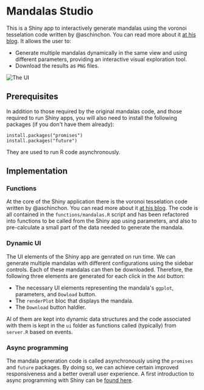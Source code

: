 # Mandalas Studio

This is a Shiny app to interactively generate mandalas using the voronoi tesselation code written by @aschinchon. You can read more about it [at his blog](https://fronkonstin.com/2018/03/11/mandalas-colored/). It allows the user to:  
- Generate multiple mandalas dynamically in the same view and using different parameters, providing an interactive visual exploration tool.  
- Download the results as `PNG` files.  

![The UI](/img/screenshot.png?raw=true "The UI")

## Prerequisites  

In addition to those required by the original mandalas code, and those required to run Shiny apps, you will also need to install the following packages (if you don't have them already):

```
install.packages("promises")
install.packages("future")
```

They are used to run R code asynchronously.

## Implementation  

### Functions  

At the core of the Shiny application there is the voronoi tesselation code written by @aschinchon. You can read more about it [at his blog](https://fronkonstin.com/2018/03/11/mandalas-colored/). The code is all contained in the `functions/mandalas.R` script and has been refactored into functions to be called from the Shiny app using parameters, and also to pre-calculate a small part of the data needed to generate the mandala.    
### Dynamic UI  

The UI elements of the Shiny app are genrated on run time. We can generate multiple mandalas with different configurations using the sidebar controls. Each of these mandalas can then be downloaded. Therefore, the following three elements are generated for each click in the `Add` button:  

- The necessary UI elements representing the mandala's `ggplot`, parameters, and `Dowload` button.  
- The `renderPlot` bloc that displays the mandala.  
- The `Download` button haldler.  

Al of them are kept into dynamic data structures and the code associated with them is kept in the `ui` folder as functions called (typically) from `server.R` based on events.    

### Async programming 

The mandala generation code is called asynchronously using the `promises` and `future` packages. By doing so, we can achieve certain improved responsiveness and a better overall user experience. A first introduction to async programming with Shiny can be [found here](https://rstudio.github.io/promises/articles/shiny.html).  





